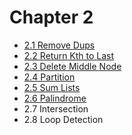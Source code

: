 # Chapter 2

- [2.1 Remove Dups](./01/)
- [2.2 Return Kth to Last](./02/)
- [2.3 Delete Middle Node](./03/)
- [2.4 Partition](./04/)
- [2.5 Sum Lists](./05/)
- [2.6 Palindrome](./06/)
- 2.7 Intersection
- 2.8 Loop Detection
